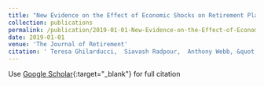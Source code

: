 ```yaml
---
title: "New Evidence on the Effect of Economic Shocks on Retirement Plan Withdrawals"
collection: publications
permalink: /publication/2019-01-01-New-Evidence-on-the-Effect-of-Economic-Shocks-on-Retirement-Plan-Withdrawals
date: 2019-01-01
venue: 'The Journal of Retirement'
citation: ' Teresa Ghilarducci,  Siavash Radpour,  Anthony Webb, &quot;New Evidence on the Effect of Economic Shocks on Retirement Plan Withdrawals.&quot; The Journal of Retirement, 2019.'
---
```

Use [Google Scholar](https://scholar.google.com/scholar?q=New+Evidence+on+the+Effect+of+Economic+Shocks+on+Retirement+Plan+Withdrawals){:target="_blank"} for full citation